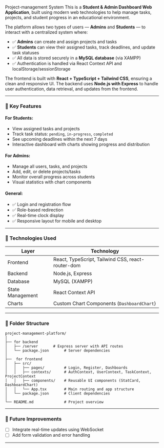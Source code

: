 Project-management System
This is a **Student & Admin Dashboard Web Application**, built using modern web technologies to help manage tasks, projects, and student progress in an educational environment.

The platform allows two types of users — **Admins** and **Students** — to interact with a centralized system where:
- ✅ **Admins** can create and assign projects and tasks
- ✅ **Students** can view their assigned tasks, track deadlines, and update task statuses
- ✅ All data is stored securely in a **MySQL database** (via XAMPP)
- ✅ Authentication is handled via React Context API and localStorage/sessionStorage

The frontend is built with **React + TypeScript + Tailwind CSS**, ensuring a clean and responsive UI. The backend uses **Node.js with Express** to handle user authentication, data retrieval, and updates from the frontend.

---

### 🔧 Key Features

#### For Students:
- View assigned tasks and projects
- Track task status: `pending`, `in-progress`, `completed`
- See upcoming deadlines within the next 7 days
- Interactive dashboard with charts showing progress and distribution

#### For Admins:
- Manage all users, tasks, and projects
- Add, edit, or delete projects/tasks
- Monitor overall progress across students
- Visual statistics with chart components

#### General:
- ✅ Login and registration flow
- ✅ Role-based redirection
- ✅ Real-time clock display
- ✅ Responsive layout for mobile and desktop

---

### 🧰 Technologies Used

| Layer | Technology |
|-------|------------|
| Frontend | React, TypeScript, Tailwind CSS, react-router-dom |
| Backend | Node.js, Express |
| Database | MySQL (XAMPP) |
| State Management | React Context API |
| Charts | Custom Chart Components (`DashboardChart`) |

---

### 📁 Folder Structure

```
project-management-platform/
│
├── for backend
│   ├── /server       # Express server with API routes
│   └── package.json       # Server dependencies
│
├──  for frontend
│   ├── src/
│   │   ├── pages/         # Login, Register, Dashboards
│   │   ├── contexts/      # AuthContext, UserContext, TaskContext, ProjectContext
│   │   ├── components/    # Reusable UI components (StatCard, DashboardChart)
│   │   └── App.tsx        # Main routing and app structure
│   └── package.json       # Client dependencies
│
└── README.md              # Project overview
```

---

### 🚀 Future Improvements

- [ ] Integrate real-time updates using WebSocket
- [ ] Add form validation and error handling

---
